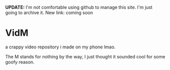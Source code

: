 **UPDATE:** I'm not comfortable using github to manage this site. I'm just going to archive it.
New link: coming soon

# VidM
a crappy video repository i made on my phone lmao.

The M stands for nothing by the way, I just thought it sounded cool for some goofy reason.
